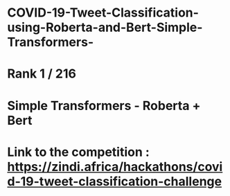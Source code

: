 # COVID-19-Tweet-Classification-using-Roberta-and-Bert-Simple-Transformers-
# Rank 1 / 216
# Simple Transformers - Roberta + Bert
# Link to the competition : https://zindi.africa/hackathons/covid-19-tweet-classification-challenge

